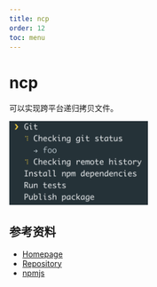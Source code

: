```yaml
---
title: ncp
order: 12
toc: menu
---
```


# ncp

可以实现跨平台递归拷贝文件。

<img src="https://raw.githubusercontent.com/SamVerschueren/listr/HEAD/media/screenshot.gif" width="250" style="max-width:100%;">

## 参考资料

- [Homepage](https://www.npmjs.com/package/ncp#readme)
- [Repository](https://www.npmjs.com/package/ncp)
- [npmjs](https://www.npmjs.com/package/ncp)
